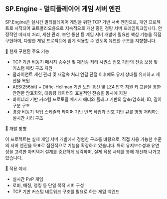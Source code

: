 ## SP.Engine - 멀티플레이어 게임 서버 엔진

SP.Engine은 실시간 멀티플레이어 게임을 위한 TCP 기반 서버 엔진으로,
개인 프로젝트로 시작되어 포트폴리오용으로 지속적으로 개선 중인 경량 서버 프레임워크입니다.
안정적인 메시지 처리, 세션 관리, 보안 통신 등 게임 서버 개발에 필요한 핵심 기능을 직접 구현하며,
다양한 게임 프로젝트에 쉽게 적용할 수 있도록 유연한 구조를 지향합니다.

🔧 현재 구현된 주요 기능
- TCP 기반 비동기 메시지 송수신 및 재전송 처리
  시퀀스 번호 기반의 전송 보장 및 커스텀 패킷 구조 지원
- 클라이언트 세션 관리 및 재접속 처리
  연결 단절 이후에도 유저 상태를 유지하고 세션을 복원
- AES(256bit) + Diffie-Hellman 기반 보안 통신 및 LZ4 압축 지원
  키 교환을 통한 안전한 암호화와, 대용량 데이터의 효율적인 전송을 동시에 지원
- 바이너리 기반 커스텀 프로토콜
  메시지 헤더와 플래그 기반의 압축/암호화, ID, 길이 구분 구조
- 경량 비동기 작업 스케줄러
  타이머 기반 반복 작업과 신호 기반 큐를 병행 처리하는 실시간 처리 구조

🚧 개발 방향

 이 프로젝트는 실제 게임 서버 개발에서 경험한 구조를 바탕으로,
직접 사용 가능한 수준의 서버 엔진을 목표로 점진적으로 기능을 확장하고 있습니다.
특히 유지보수성과 유연성을 고려한 아키텍처 설계를 중요하게 생각하며,
실제 적용 사례를 통해 개선해 나가고 있습니다.

🧩 적용 예시
- 실시간 PvP 게임
- 로비, 매칭, 랭킹 등 단일 목적 서버 구성
- TCP 기반 커스텀 네트워크 구조를 필요로 하는 게임 백엔드
